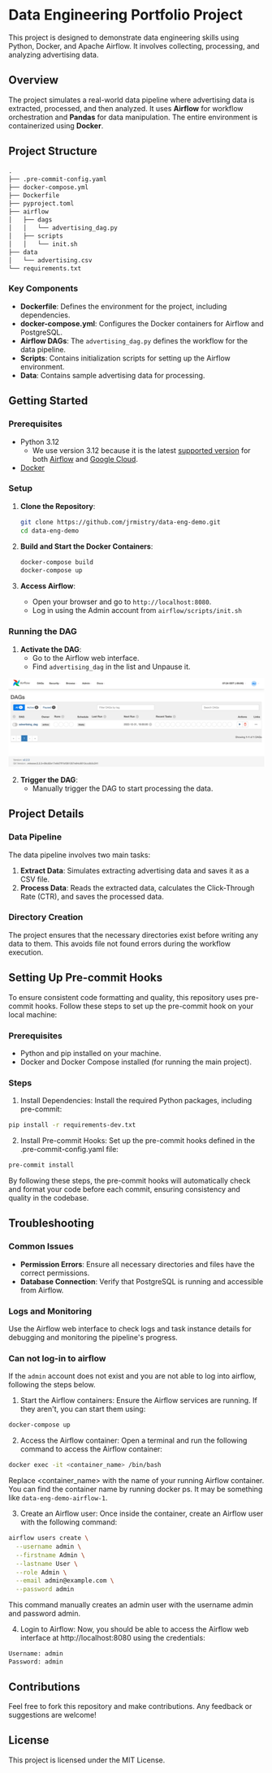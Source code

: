 # Data Engineering Portfolio Project

This project is designed to demonstrate data engineering skills using Python, Docker, and Apache Airflow. It involves collecting, processing, and analyzing advertising data.

## Overview

The project simulates a real-world data pipeline where advertising data is extracted, processed, and then analyzed. It uses **Airflow** for workflow orchestration and **Pandas** for data manipulation. The entire environment is containerized using **Docker**.

## Project Structure

```
.
├── .pre-commit-config.yaml
├── docker-compose.yml
├── Dockerfile
├── pyproject.toml
├── airflow
│   ├── dags
│   │   └── advertising_dag.py
│   ├── scripts
│   │   └── init.sh
├── data
│   └── advertising.csv
└── requirements.txt
```

### Key Components

- **Dockerfile**: Defines the environment for the project, including dependencies.
- **docker-compose.yml**: Configures the Docker containers for Airflow and PostgreSQL.
- **Airflow DAGs**: The `advertising_dag.py` defines the workflow for the data pipeline.
- **Scripts**: Contains initialization scripts for setting up the Airflow environment.
- **Data**: Contains sample advertising data for processing.

## Getting Started

### Prerequisites

- Python 3.12
   - We use version 3.12 because it is the latest [supported version](https://devguide.python.org/versions/#supported-versions) for both [Airflow](prerequisites) and [Google Cloud](https://cloud.google.com/python/docs/supported-python-versions).
- [Docker](https://www.docker.com/products/docker-desktop/)

### Setup

1. **Clone the Repository**:
   ```sh
   git clone https://github.com/jrmistry/data-eng-demo.git
   cd data-eng-demo
   ```

2. **Build and Start the Docker Containers**:
   ```sh
   docker-compose build
   docker-compose up
   ```

3. **Access Airflow**:
   - Open your browser and go to `http://localhost:8080`.
   - Log in using the Admin account from `airflow/scripts/init.sh`

### Running the DAG

1. **Activate the DAG**:
   - Go to the Airflow web interface.
   - Find `advertising_dag` in the list and Unpause it.

![Airflow Homepage](imgs/localhost_8080_home.png)


2. **Trigger the DAG**:
   - Manually trigger the DAG to start processing the data.

## Project Details

### Data Pipeline

The data pipeline involves two main tasks:

1. **Extract Data**: Simulates extracting advertising data and saves it as a CSV file.
2. **Process Data**: Reads the extracted data, calculates the Click-Through Rate (CTR), and saves the processed data.

### Directory Creation

The project ensures that the necessary directories exist before writing any data to them. This avoids file not found errors during the workflow execution.

## Setting Up Pre-commit Hooks
To ensure consistent code formatting and quality, this repository uses pre-commit hooks. Follow these steps to set up the pre-commit hook on your local machine:

### Prerequisites
- Python and pip installed on your machine.
- Docker and Docker Compose installed (for running the main project).

### Steps
1. Install Dependencies: Install the required Python packages, including pre-commit:

```sh
pip install -r requirements-dev.txt
```

2. Install Pre-commit Hooks: Set up the pre-commit hooks defined in the .pre-commit-config.yaml file:

```sh
pre-commit install
```

By following these steps, the pre-commit hooks will automatically check and format your code before each commit, ensuring consistency and quality in the codebase.

## Troubleshooting

### Common Issues

- **Permission Errors**: Ensure all necessary directories and files have the correct permissions.
- **Database Connection**: Verify that PostgreSQL is running and accessible from Airflow.

### Logs and Monitoring

Use the Airflow web interface to check logs and task instance details for debugging and monitoring the pipeline's progress.

### Can not log-in to airflow
If the `admin` account does not exist and you are not able to log into airflow, following the steps below.

1. Start the Airflow containers: Ensure the Airflow services are running. If they aren't, you can start them using:

```sh
docker-compose up
```

2. Access the Airflow container: Open a terminal and run the following command to access the Airflow container:

```sh
docker exec -it <container_name> /bin/bash
```

Replace <container_name> with the name of your running Airflow container. You can find the container name by running docker ps. It may be something like `data-eng-demo-airflow-1`.

3. Create an Airflow user: Once inside the container, create an Airflow user with the following command:

```sh
airflow users create \
  --username admin \
  --firstname Admin \
  --lastname User \
  --role Admin \
  --email admin@example.com \
  --password admin
```

This command manually creates an admin user with the username admin and password admin.

4. Login to Airflow: Now, you should be able to access the Airflow web interface at http://localhost:8080 using the credentials:

```
Username: admin
Password: admin
```

## Contributions

Feel free to fork this repository and make contributions. Any feedback or suggestions are welcome!

## License

This project is licensed under the MIT License.
